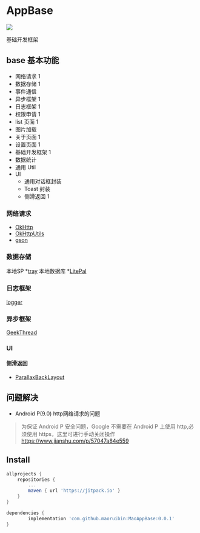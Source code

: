 # AppBase

[![](https://jitpack.io/v/maoruibin/MaoAppBase.svg)](https://jitpack.io/#maoruibin/MaoAppBase)

基础开发框架

## base 基本功能
* 网络请求 1
* 数据存储 1
* 事件通信
* 异步框架 1
* 日志框架 1
* 权限申请 1
* list 页面 1
* 图片加载
* 关于页面 1
* 设置页面 1
* 基础开发框架 1
* 数据统计
* 通用 Util
* UI
  * 通用对话框封装
  * Toast 封装
  * 侧滑返回 1


### 网络请求
* [OkHttp](https://github.com/square/okhttp)
* [OkHttpUtils](https://github.com/hongyangAndroid/okhttputils)
* [gson](https://github.com/google/gson)

### 数据存储
本地SP
*[tray](https://github.com/grandcentrix/tray)
本地数据库
*[LitePal](https://github.com/LitePalFramework/LitePal)

### 日志框架
[logger](https://github.com/orhanobut/logger)

### 异步框架
[GeekThread](https://github.com/OnlyTerminator/GeekThread)

### UI
#### 侧滑返回
* [ParallaxBackLayout](https://github.com/anzewei/ParallaxBackLayout)


## 问题解决

* Android P(9.0) http网络请求的问题
> 为保证 Android P 安全问题，Google 不需要在 Android P 上使用 http,必须使用 https，这里可进行手动关闭操作
https://www.jianshu.com/p/57047a84e559


## Install
```gradle
allprojects {
    repositories {
        ...
        maven { url 'https://jitpack.io' }
    }
}
```

```gradle
dependencies {
        implementation 'com.github.maoruibin:MaoAppBase:0.0.1'
}
```

